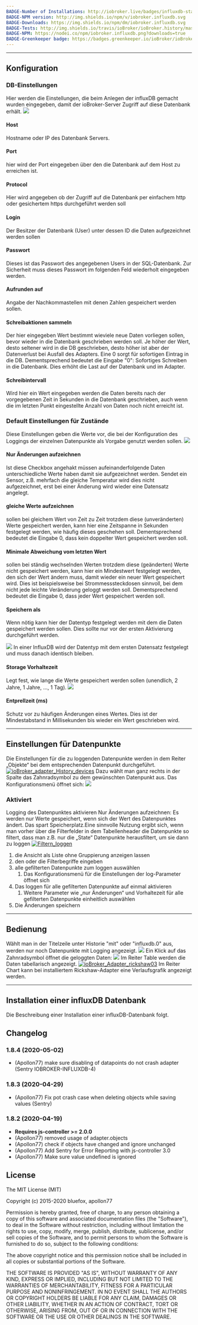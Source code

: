 ```yaml
---
BADGE-Number of Installations: http://iobroker.live/badges/influxdb-stable.svg
BADGE-NPM version: http://img.shields.io/npm/v/iobroker.influxdb.svg
BADGE-Downloads: https://img.shields.io/npm/dm/iobroker.influxdb.svg
BADGE-Tests: http://img.shields.io/travis/ioBroker/ioBroker.history/master.svg
BADGE-NPM: https://nodei.co/npm/iobroker.influxdb.png?downloads=true
BADGE-Greenkeeper badge: https://badges.greenkeeper.io/ioBroker/ioBroker.influxdb.svg
---
```

* * *

## <span id="Konfiguration">Konfiguration</span>

### <span id="Storage-Einstellungen">DB-Einstellungen</span>

Hier werden die Einstellungen, die beim Anlegen der influxDB gemacht wurden eingegeben, damit der ioBroker-Server Zugriff auf diese Datenbank erhält. [![](img/influxdb_ioBroker_Adapter_influxDB_Konfig.jpg)](img/influxdb_ioBroker_Adapter_influxDB_Konfig.jpg)

#### Host

Hostname oder IP des Datenbank Servers.

#### Port

hier wird der Port eingegeben über den die Datenbank auf dem Host zu erreichen ist.

#### Protocol

Hier wird angegeben ob der Zugriff auf die Datenbank per einfachem http oder gesichertem https durchgeführt werden soll

#### Login

Der Besitzer der Datenbank (User) unter dessen ID die Daten aufgezeichnet werden sollen

#### Passwort

Dieses ist das Passwort des angegebenen Users in der SQL-Datenbank. Zur Sicherheit muss dieses Passwort im folgenden Feld wiederholt eingegeben werden.

#### Aufrunden auf

Angabe der Nachkommastellen mit denen Zahlen gespeichert werden sollen.

#### Schreibaktionen sammeln

Der hier eingegeben Wert bestimmt wieviele neue Daten vorliegen sollen, bevor wieder in die Datenbank geschrieben werden soll. Je höher der Wert, desto seltener wird in die DB geschrieben, desto höher ist aber der Datenverlust bei Ausfall des Adapters. Eine 0 sorgt für sofortigen Eintrag in die DB. Dementsprechend bedeutet die Eingabe "0": Sofortiges Schreiben in die Datenbank. Dies erhöht die Last auf der Datenbank und im Adapter.

#### Schreibintervall

Wird hier ein Wert eingegeben werden die Daten bereits nach der vorgegebenen Zeit in Sekunden in die Datenbank geschrieben, auch wenn die im letzten Punkt eingestellte Anzahl von Daten noch nicht erreicht ist.

### <span id="Default_Einstellungen_fuer_Zustaende">Default Einstellungen für Zustände</span>

Diese Einstellungen geben die Werte vor, die bei der Konfiguration des Loggings der einzelnen Datenpunkte als Vorgabe genutzt werden sollen. [![](img/influxdb_ioBroker_Adapter_influxDB_objects.jpg)](img/influxdb_ioBroker_Adapter_influxDB_objects.jpg)

#### Nur Änderungen aufzeichnen

Ist diese Checkbox angehakt müssen aufeinanderfolgende Daten unterschiedliche Werte haben damit sie aufgezeichnet werden. Sendet ein Sensor, z.B. mehrfach die gleiche Temperatur wird dies nicht aufgezeichnet, erst bei einer Änderung wird wieder eine Datensatz angelegt.

#### gleiche Werte aufzeichnen

sollen bei gleichem Wert von Zeit zu Zeit trotzdem diese (unveränderten) Werte gespeichert werden, kann hier eine Zeitspanne in Sekunden festgelegt werden, wie häufig dieses geschehen soll. Dementsprechend bedeutet die Eingabe 0, dass kein doppelter Wert gespeichert werden soll.

#### Minimale Abweichung vom letzten Wert

sollen bei ständig wechselnden Werten trotzdem diese (geänderten) Werte nicht gespeichert werden, kann hier ein Mindestwert festgelegt werden, den sich der Wert ändern muss, damit wieder ein neuer Wert gespeichert wird. Dies ist beispielsweise bei Strommesssteckdosen sinnvoll, bei dem nicht jede leichte Veränderung geloggt werden soll. Dementsprechend bedeutet die Eingabe 0, dass jeder Wert gespeichert werden soll.

#### Speichern als

Wenn nötig kann hier der Datentyp festgelegt werden mit dem die Daten gespeichert werden sollen. Dies sollte nur vor der ersten Aktivierung durchgeführt werden.

[![](img/influxdb_ioBroker_Adapter_SQL_objects_type.jpg)](img/iinfluxdb_oBroker_Adapter_SQL_objects_type.jpg) In einer InfluxDB wird der Datentyp mit dem ersten Datensatz festgelegt und muss danach identisch bleiben.

#### Storage Vorhaltezeit

Legt fest, wie lange die Werte gespeichert werden sollen (unendlich, 2 Jahre, 1 Jahre, …, 1 Tag). [![](img/influxdb_ioBroker_Adapter_SQL_objects_timerange.jpg)](img/influxdb_ioBroker_Adapter_SQL_objects_timerange.jpg)

#### Entprellzeit (ms)

Schutz vor zu häufigen Änderungen eines Wertes. Dies ist der Mindestabstand in Millisekunden bis wieder ein Wert geschrieben wird.

* * *

## <span id="Einstellungen_fuer_Datenpunkte">Einstellungen für Datenpunkte</span>

Die Einstellungen für die zu loggenden Datenpunkte werden in dem Reiter „Objekte“ bei dem entsprechenden Datenpunkt durchgeführt. [![ioBroker_adapter_History_devices](img/influxdb_ioBroker_adapter_History_devices.jpg)](img/influxdb_ioBroker_adapter_History_devices.jpg) Dazu wählt man ganz rechts in der Spalte das Zahnradsymbol zu dem gewünschten Datenpunkt aus. Das Konfigurationsmenü öffnet sich: [![](img/influxdb_ioBroker_Adapter_influxDB_objects.jpg)](img/influxdb_ioBroker_Adapter_influxDB_objects.jpg)

### <span id="Aktiviert">Aktiviert</span>

Logging des Datenpunktes aktivieren Nur Änderungen aufzeichnen: Es werden nur Werte gespeichert, wenn sich der Wert des Datenpunktes ändert. Das spart Speicherplatz.Eine sinnvolle Nutzung ergibt sich, wenn man vorher über die Filterfelder in dem Tabellenheader die Datenpunkte so filtert, dass man z.B. nur die „State“ Datenpunkte herausfiltert, um sie dann zu loggen [![Filtern_loggen](img/influxdb_Filtern_loggen.jpg)](img/Filtern_loggen.jpg)

1.  die Ansicht als Liste ohne Gruppierung anzeigen lassen
2.  den oder die Filterbegriffe eingeben
3.  alle gefilterten Datenpunkte zum loggen auswählen
    1.  Das Konfigurationsmenü für die Einstellungen der log-Parameter öffnet sich
4.  Das loggen für alle gefilterten Datenpunkte auf einmal aktivieren
    1.  Weitere Parameter wie „nur Änderungen“ und Vorhaltezeit für alle gefilterten Datenpunkte einheitlich auswählen
5.  Die Änderungen speichern

* * *

## <span id="Bedienung">**Bedienung**</span>

Wählt man in der Titelzeile unter Historie "mit" oder "influxdb.0" aus, werden nur noch Datenpunkte mit Logging angezeigt. [![](img/influxdb_ioBroker_Adapter_SQL_objects_filter.jpg)](img/influxdb_ioBroker_Adapter_SQL_objects_filter.jpg) Ein Klick auf das Zahnradsymbol öffnet die geloggten Daten: [![](img/influxdb_ioBroker_Adapter_SQL_objects_Data.jpg)](img/influxdb_ioBroker_Adapter_SQL_objects_Data.jpg) Im Reiter Table werden die Daten tabellarisch angezeigt. [![ioBroker_Adapter_rickshaw03](img/influxdb_ioBroker_Adapter_rickshaw03.jpg)](img/influxdb_ioBroker_Adapter_rickshaw03.jpg) Im Reiter Chart kann bei installiertem Rickshaw-Adapter eine Verlaufsgrafik angezeigt werden.

* * *

## Installation einer influxDB Datenbank

Die Beschreibung einer Installation einer influxDB-Datenbank folgt.

## Changelog

### 1.8.4 (2020-05-02)
* (Apollon77) make sure disabling of datapoints do not crash adapter (Sentry IOBROKER-INFLUXDB-4)

### 1.8.3 (2020-04-29)
* (Apollon77) Fix pot crash case when deleting objects while saving values (Sentry) 

### 1.8.2 (2020-04-19)
* __Requires js-controller >= 2.0.0__
* (Apollon77) removed usage of adapter.objects
* (Apollon77) check if objects have changed and ignore unchanged
* (Apollon77) Add Sentry for Error Reporting with js-controller 3.0
* (Apollon77) Make sure value undefined is ignored

## License

The MIT License (MIT)

Copyright (c) 2015-2020 bluefox, apollon77

Permission is hereby granted, free of charge, to any person obtaining a copy
of this software and associated documentation files (the "Software"), to deal
in the Software without restriction, including without limitation the rights
to use, copy, modify, merge, publish, distribute, sublicense, and/or sell
copies of the Software, and to permit persons to whom the Software is
furnished to do so, subject to the following conditions:

The above copyright notice and this permission notice shall be included in
all copies or substantial portions of the Software.

THE SOFTWARE IS PROVIDED "AS IS", WITHOUT WARRANTY OF ANY KIND, EXPRESS OR
IMPLIED, INCLUDING BUT NOT LIMITED TO THE WARRANTIES OF MERCHANTABILITY,
FITNESS FOR A PARTICULAR PURPOSE AND NONINFRINGEMENT. IN NO EVENT SHALL THE
AUTHORS OR COPYRIGHT HOLDERS BE LIABLE FOR ANY CLAIM, DAMAGES OR OTHER
LIABILITY, WHETHER IN AN ACTION OF CONTRACT, TORT OR OTHERWISE, ARISING FROM,
OUT OF OR IN CONNECTION WITH THE SOFTWARE OR THE USE OR OTHER DEALINGS IN
THE SOFTWARE.